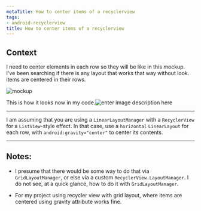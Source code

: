 ```yaml
---
metaTitle: How to center items of a recyclerview
tags:
- android-recyclerview
title: How to center items of a recyclerview
---
```


## Context

I need to center elements in each row so they will be like in this mockup.
I've been searching if there is any layout that works that way without look.
items are centered in their rows.


![mockup](https://i.stack.imgur.com/w11fv.png])


This is how it looks now in my code.![enter image description here](https://i.stack.imgur.com/GuTGy.jpg)



---

I am assuming that you are using a `LinearLayoutManager` with a `RecyclerView` for a `ListView`-style effect. In that case, use a `horizontal` `LinearLayout` for each row, with `android:gravity="center"` to center its contents.



---

## Notes:

- I presume that there would be some way to do that via `GridLayoutManager`, or else via a custom `RecyclerView.LayoutManager`. I do not see, at a quick glance, how to do it with `GridLayoutManager`.


- For my project using recycler view with grid layout, where items are centered using gravity attribute works fine.


